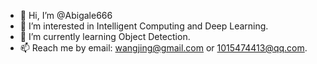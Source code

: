 - 👋 Hi, I’m @Abigale666
- 👀 I’m interested in Intelligent Computing and Deep Learning.
- 🌱 I’m currently learning Object Detection.
- 📫 Reach me by email: wangjing@gmail.com or 1015474413@qq.com.

<!---
Abigale666/Abigale666 is a ✨ special ✨ repository because its `README.md` (this file) appears on your GitHub profile.
You can click the Preview link to take a look at your changes.
--->
